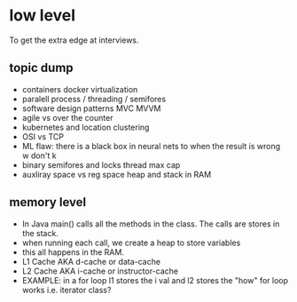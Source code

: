 # low level
To get the extra edge at interviews.

## topic dump
- containers docker virtualization
- paralell process / threading / semifores
- software design patterns MVC MVVM
- agile vs over the counter
- kubernetes and location clustering
- OSI vs TCP
- ML flaw: there is a black box in neural nets to when the result is wrong w don't k
- binary semifores and locks thread max cap
- auxliray space vs reg space heap and stack in RAM




## memory level
- In Java main() calls all the methods in the class. The calls are stores in the stack.
- when running each call, we create a heap to store variables
- this all happens in the RAM.
- L1 Cache AKA d-cache or data-cache
- L2 Cache AKA i-cache or instructor-cache
- EXAMPLE: in a for loop l1 stores the i val and l2 stores the "how" for loop works i.e. iterator class?
